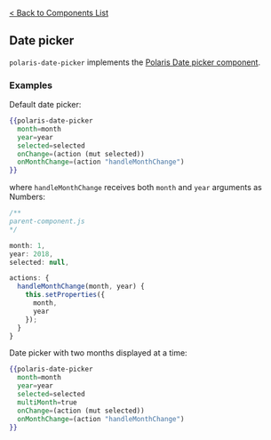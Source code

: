 [< Back to Components List](../README.md#components)

## Date picker

`polaris-date-picker` implements the [Polaris Date picker component](https://polaris.shopify.com/components/forms/date-picker).

### Examples

Default date picker:

```hbs
{{polaris-date-picker
  month=month
  year=year
  selected=selected
  onChange=(action (mut selected))
  onMonthChange=(action "handleMonthChange")
}}
```

where `handleMonthChange` receives both `month` and `year` arguments as Numbers:

```javascript
/**
parent-component.js
*/

month: 1,
year: 2018,
selected: null,

actions: {
  handleMonthChange(month, year) {
    this.setProperties({
      month,
      year
    });
  }
}
```

Date picker with two months displayed at a time:

```hbs
{{polaris-date-picker
  month=month
  year=year
  selected=selected
  multiMonth=true
  onChange=(action (mut selected))
  onMonthChange=(action "handleMonthChange")
}}
```
